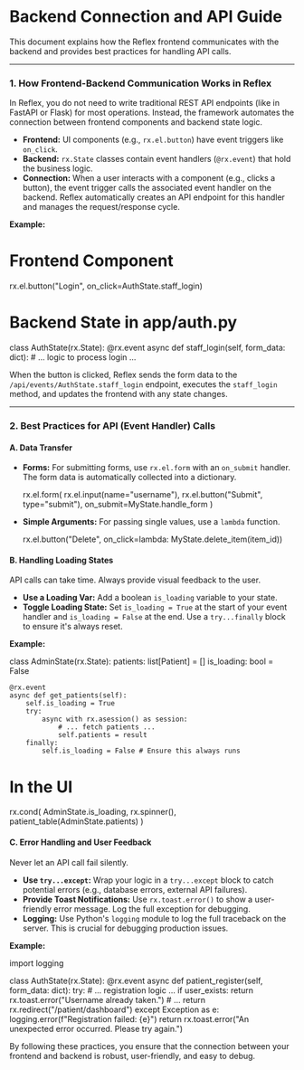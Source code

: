 
# Backend Connection and API Guide

This document explains how the Reflex frontend communicates with the backend and provides best practices for handling API calls.

---

### 1. How Frontend-Backend Communication Works in Reflex

In Reflex, you do not need to write traditional REST API endpoints (like in FastAPI or Flask) for most operations. Instead, the framework automates the connection between frontend components and backend state logic.

-   **Frontend:** UI components (e.g., `rx.el.button`) have event triggers like `on_click`.
-   **Backend:** `rx.State` classes contain event handlers (`@rx.event`) that hold the business logic.
-   **Connection:** When a user interacts with a component (e.g., clicks a button), the event trigger calls the associated event handler on the backend. Reflex automatically creates an API endpoint for this handler and manages the request/response cycle.

**Example:**


# Frontend Component
rx.el.button("Login", on_click=AuthState.staff_login)

# Backend State in app/auth.py
class AuthState(rx.State):
    @rx.event
    async def staff_login(self, form_data: dict):
        # ... logic to process login ...


When the button is clicked, Reflex sends the form data to the `/api/events/AuthState.staff_login` endpoint, executes the `staff_login` method, and updates the frontend with any state changes.

---

### 2. Best Practices for API (Event Handler) Calls

#### A. Data Transfer

-   **Forms:** For submitting forms, use `rx.el.form` with an `on_submit` handler. The form data is automatically collected into a dictionary.
    
    rx.el.form(
        rx.el.input(name="username"),
        rx.el.button("Submit", type="submit"),
        on_submit=MyState.handle_form
    )
    
-   **Simple Arguments:** For passing single values, use a `lambda` function.
    
    rx.el.button("Delete", on_click=lambda: MyState.delete_item(item_id))
    

#### B. Handling Loading States

API calls can take time. Always provide visual feedback to the user.

-   **Use a Loading Var:** Add a boolean `is_loading` variable to your state.
-   **Toggle Loading State:** Set `is_loading = True` at the start of your event handler and `is_loading = False` at the end. Use a `try...finally` block to ensure it's always reset.

**Example:**


class AdminState(rx.State):
    patients: list[Patient] = []
    is_loading: bool = False

    @rx.event
    async def get_patients(self):
        self.is_loading = True
        try:
            async with rx.asession() as session:
                # ... fetch patients ...
                self.patients = result
        finally:
            self.is_loading = False # Ensure this always runs

# In the UI
rx.cond(
    AdminState.is_loading,
    rx.spinner(),
    patient_table(AdminState.patients)
)


#### C. Error Handling and User Feedback

Never let an API call fail silently.

-   **Use `try...except`:** Wrap your logic in a `try...except` block to catch potential errors (e.g., database errors, external API failures).
-   **Provide Toast Notifications:** Use `rx.toast.error()` to show a user-friendly error message. Log the full exception for debugging.
-   **Logging:** Use Python's `logging` module to log the full traceback on the server. This is crucial for debugging production issues.

**Example:**


import logging

class AuthState(rx.State):
    @rx.event
    async def patient_register(self, form_data: dict):
        try:
            # ... registration logic ...
            if user_exists:
                return rx.toast.error("Username already taken.")
            # ...
            return rx.redirect("/patient/dashboard")
        except Exception as e:
            logging.error(f"Registration failed: {e}")
            return rx.toast.error("An unexpected error occurred. Please try again.")


By following these practices, you ensure that the connection between your frontend and backend is robust, user-friendly, and easy to debug.

